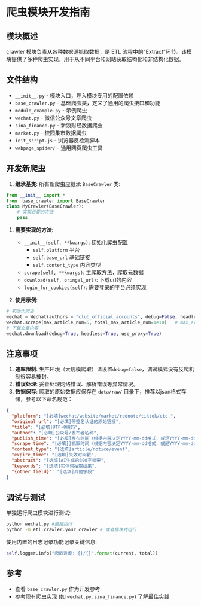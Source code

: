 # 爬虫模块开发指南

## 模块概述

crawler 模块负责从各种数据源抓取数据，是 ETL 流程中的"Extract"环节。该模块提供了多种爬虫实现，用于从不同平台和网站获取结构化和非结构化数据。

## 文件结构

- `__init__.py` - 模块入口，导入模块专用的配置依赖
- `base_crawler.py` - 基础爬虫类，定义了通用的爬虫接口和功能
- `module_example.py` - 示例爬虫
- `wechat.py` - 微信公众号文章爬虫
- `sina_finance.py` - 新浪财经数据爬虫
- `market.py` - 校园集市数据爬虫
- `init_script.js` - 浏览器反检测脚本
- `webpage_spider/` - 通用网页爬虫工具

## 开发新爬虫

1. **继承基类**: 所有新爬虫应继承 `BaseCrawler` 类:

```python
from __init__ import *
from  base_crawler import BaseCrawler
class MyCrawler(BaseCrawler):
    # 实现必要的方法
    pass
```

1. **需要实现的方法**:
   - `__init__(self, **kwargs)`: 初始化爬虫配置
     - `self.platform` 平台
     - `self.base_url` 基础链接
     - `self.content_type` 内容类型
   - `scrape(self, **kwargs)`: 主爬取方法，爬取元数据
   - `download(self, oringal_url)`: 下载url的内容
   - `login_for_cookies(self)`: 需要登录的平台必须实现

2. **使用示例**:

```python
# 初始化爬虫
wechat = Wechat(authors = "club_official_accounts", debug=False, headless=True, use_proxy=True)  # 抓取文章元信息
wechat.scrape(max_article_num=5, total_max_article_num=1e10)   # max_article_num最大抓取数量
# 下载文章内容
wechat.download(debug=True, headless=True, use_proxy=True)
```

## 注意事项

1. **速率限制**: 生产环境（大规模爬取）请设置`debug=false`，调试模式没有反爬机制很容易被封。
2. **错误处理**: 妥善处理网络错误、解析错误等异常情况。
3. **数据保存**: 爬取的原始数据应保存在 `data/raw/` 目录下，推荐以json格式存储，参考以下命名规范：

```json
{
  "platform": "[必填]wechat/website/market/rednote/tiktok/etc.",
  "original_url": "[必填]带签名认证的原始链接",
  "title": "[必填]UTF-8编码",
  "author": "[必填]公众号/发布者名称",
  "publish_time": "[必填]发布时间（根据内容决定YYYY-mm-dd格式，或是YYYY-mm-dd HH:mm:ss格式)",
  "scrape_time": "[必填]]抓取时间（根据内容决定YYYY-mm-dd格式，或是YYYY-mm-dd HH:mm:ss格式)",
  "content_type": "[选填]article/notice/event",
  "expire_time": "[选填]失效时间戳",
  "abstract": "[选填]AI生成的300字摘要",
  "keywords": "[选填]实体词抽取结果",
  "{other_field}": "[选填]其他字段"
}
```

## 调试与测试

单独运行爬虫模块进行测试:

```bash
python wechat.py #直接运行
python -m etl.crawler.your_crawler # 或者模块式运行

```

使用内置的日志记录功能记录关键信息:

```python
self.logger.info("爬取进度: {}/{}".format(current, total))
```

## 参考

- 查看 `base_crawler.py` 作为开发参考
- 参考现有爬虫实现 (如 `wechat.py`, `sina_finance.py`) 了解最佳实践
